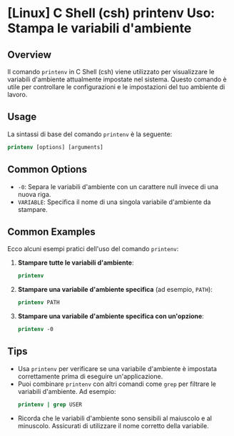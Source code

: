# [Linux] C Shell (csh) printenv Uso: Stampa le variabili d'ambiente

## Overview
Il comando `printenv` in C Shell (csh) viene utilizzato per visualizzare le variabili d'ambiente attualmente impostate nel sistema. Questo comando è utile per controllare le configurazioni e le impostazioni del tuo ambiente di lavoro.

## Usage
La sintassi di base del comando `printenv` è la seguente:

```csh
printenv [options] [arguments]
```

## Common Options
- `-0`: Separa le variabili d'ambiente con un carattere null invece di una nuova riga.
- `VARIABLE`: Specifica il nome di una singola variabile d'ambiente da stampare.

## Common Examples
Ecco alcuni esempi pratici dell'uso del comando `printenv`:

1. **Stampare tutte le variabili d'ambiente**:
   ```csh
   printenv
   ```

2. **Stampare una variabile d'ambiente specifica** (ad esempio, `PATH`):
   ```csh
   printenv PATH
   ```

3. **Stampare una variabile d'ambiente specifica con un'opzione**:
   ```csh
   printenv -0
   ```

## Tips
- Usa `printenv` per verificare se una variabile d'ambiente è impostata correttamente prima di eseguire un'applicazione.
- Puoi combinare `printenv` con altri comandi come `grep` per filtrare le variabili d'ambiente. Ad esempio:
  ```csh
  printenv | grep USER
  ```
- Ricorda che le variabili d'ambiente sono sensibili al maiuscolo e al minuscolo. Assicurati di utilizzare il nome corretto della variabile.